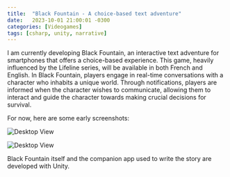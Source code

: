 ```yaml
---
title:  "Black Fountain - A choice-based text adventure"
date:   2023-10-01 21:00:01 -0300
categories: [Videogames]
tags: [csharp, unity, narrative]
---
```

I am currently developing Black Fountain, an interactive text adventure for smartphones that offers a choice-based experience. This game, heavily influenced by the Lifeline series, will be available in both French and English. In Black Fountain, players engage in real-time conversations with a character who inhabits a unique world. Through notifications, players are informed when the character wishes to communicate, allowing them to interact and guide the character towards making crucial decisions for survival.

For now, here are some early screenshots:

![Desktop View](https://dekadisk.github.io/assets/img/Screenshot_1.png)

![Desktop View](https://dekadisk.github.io/assets/img/BF_Screenshot.png)

Black Fountain itself and the companion app used to write the story are developed with Unity.
